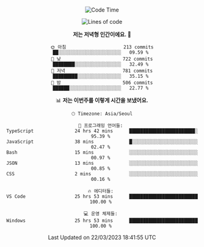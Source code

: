 <div align="center">

<br />

 <!--START_SECTION:waka-->
![Code Time](http://img.shields.io/badge/Code%20Time-389%20hrs%2023%20mins-blue)

![Lines of code](https://img.shields.io/badge/%EC%A0%80%EB%8A%94%20%EC%97%AC%ED%83%9C%EA%B9%8C%EC%A7%80%20-2.6%20million%20%EC%A4%84%EC%9D%98%20%EC%BD%94%EB%93%9C%EB%A5%BC%20%EC%9E%91%EC%84%B1%ED%96%88%EC%96%B4%EC%9A%94.-blue)

**저는 저녁형 인간이에요. 🦉** 

```text
🌞 아침                     213 commits         ██░░░░░░░░░░░░░░░░░░░░░░░   09.59 % 
🌆 낮　                     722 commits         ████████░░░░░░░░░░░░░░░░░   32.49 % 
🌃 저녁                     781 commits         █████████░░░░░░░░░░░░░░░░   35.15 % 
🌙 밤　                     506 commits         ██████░░░░░░░░░░░░░░░░░░░   22.77 % 
```


📊 **저는 이번주를 이렇게 시간을 보냈어요.** 

```text
🕑︎ Timezone: Asia/Seoul

💬 프로그래밍 언어들: 
TypeScript               24 hrs 42 mins      ████████████████████████░   95.39 % 
JavaScript               38 mins             █░░░░░░░░░░░░░░░░░░░░░░░░   02.47 % 
Bash                     15 mins             ░░░░░░░░░░░░░░░░░░░░░░░░░   00.97 % 
JSON                     13 mins             ░░░░░░░░░░░░░░░░░░░░░░░░░   00.85 % 
CSS                      2 mins              ░░░░░░░░░░░░░░░░░░░░░░░░░   00.16 % 

🔥 에디터들: 
VS Code                  25 hrs 53 mins      █████████████████████████   100.00 % 

💻 운영 체제들: 
Windows                  25 hrs 53 mins      █████████████████████████   100.00 % 
```


 Last Updated on 22/03/2023 18:41:55 UTC
<!--END_SECTION:waka-->

</div>
